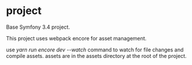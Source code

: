 project
=======

Base Symfony 3.4 project.

This project uses webpack encore for asset management.

use _yarn run encore dev --watch_ command to watch for file changes and compile assets.
assets are in the assets directory at the root of the project.


